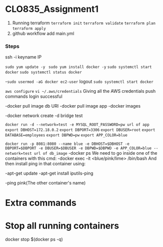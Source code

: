 # CLO835_Assignment1

1. Running terraform
   `terraform init`
   `terraform validate`
   `terraform plan`
   `terraform apply`
3. github workflow add main.yml
### Steps
 ssh -i keyname IP

`sudo yum update -y`
` sudo yum install docker -y`
`sudo systemctl start docker`
`sudo systemctl status docker`

-`sudo usermod -aG docker ec2-user`
logout
`sudo systemctl start docker`

`aws configure`
`vi ~/.aws/credentials`
Giving all the AWS credentials
push commands login successful

-docker pull image db URI
-docker pull image app
-docker images

-docker network create  -d bridge test 


`docker run -d --network=test -e MYSQL_ROOT_PASSWORD=pw url of app`
`export DBHOST=172.18.0.2`
`export DBPORT=3306`
`export DBUSER=root`
`export DATABASE=employees`
`export DBPWD=pw`
`export APP_COLOR=blue`

`docker run -p 8081:8080 --name blue -e DBHOST=$DBHOST -e DBPORT=$DBPORT -e DBUSER=$DBUSER -e DBPWD=$DBPWD -e APP_COLOR=blue --network=test url of db_image`
-docker ps
We need to go inside one of the containers with this cmd:
-docker exec -it <blue/pink/lime> /bin/bash
 And then install ping in that container using:

-apt-get update
-apt-get install iputils-ping

-ping pink(The other container's name) 


# Extra commands
# Stop all running containers
docker stop $(docker ps -q)


